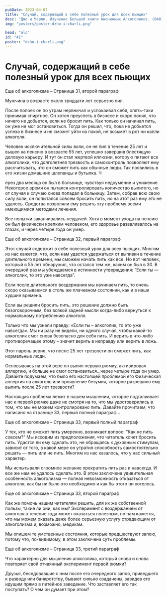 ```yaml
---
pubDate: 2023-04-07
title: "Случай, содержащий в себе полезный урок для всех пьющих"
desc: "Джо и Чарли. Изучение Большой книги Анонимных Алкоголиков. (040) читать"
img: "posters/poster-dzho-i-charli.png"

head: "alc"
id: "41"
poster: "dzho-i-charli.png"
---
```


# Случай, содержащий в себе полезный урок для всех пьющих

Еще об алкоголизме – Страница 31, второй параграф

Мужчина в возрасте около тридцати лет серьезно пил.

После попоек он по утрам нервничал и успокаивал себя, опять-таки принимая спиртное. Он хотел преуспеть в бизнесе и скоро понял, что ничего не добьется, если не бросит пить. Как только он начинал пить, он уже не мог остановиться. Тогда он решил, что, пока не добьется успеха в бизнесе и не сможет уйти на покой, не возьмет в рот ни капли алкоголя.

Человек исключительной силы воли, он не пил в течение 25 лет и вышел на пенсию в возрасте 55 лет, успешно завершив блестящую деловую карьеру. И тут он стал жертвой иллюзии, которую питают все алкоголики, что долголетняя трезвость и самоконтроль позволяют ему рассчитывать, что он сможет пить как обычные люди. Так появились в его жизни домашние шлепанцы и бутылка. Ч

ерез два месяца он был в больнице, чувствуя недоумение и унижение. Некоторое время он пытался контролировать количество выпитого, но от случая к случаю снова попадал в больницу. Затем, собрав всю свою силу воли, он попытался совсем бросить пить, но на этот раз ему это не удалось. Средства позволяли ему решить эту проблему всеми имеющимися методами лечения.

Все попытки заканчивались неудачей. Хотя в момент ухода на пенсию он был физически крепким человеком, его здоровье разваливалось на глазах, и через четыре года он умер.

Еще об алкоголизме – Страница 32, первый параграф

Этот случай содержит в себе полезный урок для всех пьющих. Многим из нас кажется, что, если нам удастся удержаться от выпивки в течение длительного времени, мы сможем начать пить как все. Но вот человек, который в 55 лет обнаружил, что остался тем же, каким он был в 30. В очередной раз мы убеждаемся в истинности утверждения: “Если ты — алкоголик, то это уже навсегда”.

Если после длительного воздержания мы начинаем пить, то очень скоро оказываемся в столь же плачевном состоянии, как и в наши худшие времена.

Если вы решили бросить пить, это решение должно быть безоговорочным, без всякой задней мысли когда-либо вернуться к нормальному потреблению алкоголя.

Только что мы узнали правду: «Если ты – алкоголик, то это уже навсегда». Мы ни разу не видели, ни одного случая, чтобы какой-то алкоголик смог снова безопасно для себя пить. И верить в что-либо противоречащее этому – значит верить в неправду или верить в ложь.

Этот парень верил, что после 25 лет трезвости он сможет пить, как нормальные люди.

Основываясь на этой вере он выпил первую рюмку, активировал аллергию, и больше не смог остановиться…через четыре года он умер. Давайте подумаем, что было его настоящей проблемой его Физическая аллергия на алкоголь или проявление безумия, которое разрешило ему выпить после 25 лет трезвости?

Настоящая проблема лежит в нашем мышлении, которое подталкивает нас к первой рюмке даже не смотря на то, что мы удостоверились в том, что мы не можем контролировано пить. Давайте прочитаем, что написано на странице 33, первый полный параграф…

Еще об алкоголизме – Страница 33, первый полный параграф

У тех, кто не сможет пить умеренно, возникает вопрос: “Как не пить совсем?” Мы исходим из предположения, что читатель хочет бросить пить. Удастся ли ему сделать это, не обращаясь к духовным стимулам, зависит от того, в какой мере он утратил способность самостоятельно решать — пить или не пить. Многим из нас казалось, что у нас сильный характер.

Мы испытывали огромное желание прекратить пить раз и навсегда. И все же нам не удалось сделать это. В этом заключена удивительная особенность алкоголизма — полная невозможность отказаться от алкоголя, как бы ни было это необходимо и как бы этого ни хотелось.

Еще об алкоголизме – Страница 33, второй параграф

Как же помочь нашим читателям решить, для их же собственной пользы, такие ли они, как мы? Эксперимент с воздержанием от алкоголя в течение года может оказаться полезным, но нам кажется, что мы можем оказать даже более серьезную услугу страдающим от алкоголизма и, возможно, медикам.

Мы опишем те умственные состояния, которые предшествуют запою, потому что, по-видимому, в этом заключена суть проблемы.

Еще об алкоголизме – Страница 33, третий параграф

Что характерно для мышления алкоголика, который снова и снова повторяет свой отчаянный эксперимент первой рюмки?

Друзья, беседовавшие с ним после его очередного запоя, приведшего к разводу или банкротству, бывают сильно озадачены, завидев его идущим прямо в питейное заведение. Что заставляет его так поступать? О чем он думает при этом?
